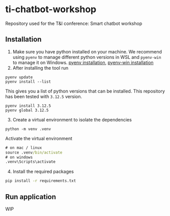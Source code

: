 # ti-chatbot-workshop
Repository used for the T&amp;I conference: Smart chatbot workshop

## Installation

1. Make sure you have python installed on your machine. We recommend using `pyenv` to manage different python versions in WSL and `pyenv-win` to manage it on Windows.
[pyenv  installation](https://github.com/pyenv/pyenv-installer), [pyenv-win installation](https://github.com/pyenv-win/pyenv-win#installation)
2. After installing the tool run
```
pyenv update
pyenv install --list
```
This gives you a list of python versions that can be installed. This repository has been tested with `3.12.5` version.
```
pyenv install 3.12.5
pyenv global 3.12.5
```
3. Create a virtual environment to isolate the dependencies
```
python -m venv .venv
````
Activate the virtual environment
```cmd
# on mac / linux
source .venv/bin/activate
# on windows
.venv\Scripts\activate
```
4. Install the required packages
```cmd
pip install -r requirements.txt
```

## Run application

WIP
